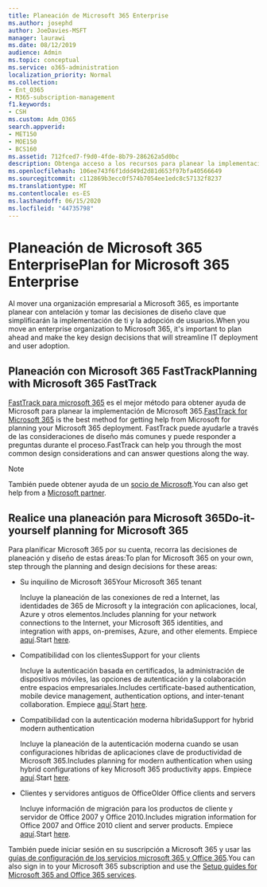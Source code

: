 ```yaml
---
title: Planeación de Microsoft 365 Enterprise
ms.author: josephd
author: JoeDavies-MSFT
manager: laurawi
ms.date: 08/12/2019
audience: Admin
ms.topic: conceptual
ms.service: o365-administration
localization_priority: Normal
ms.collection:
- Ent_O365
- M365-subscription-management
f1.keywords:
- CSH
ms.custom: Adm_O365
search.appverid:
- MET150
- MOE150
- BCS160
ms.assetid: 712fced7-f9d0-4fde-8b79-286262a5d0bc
description: Obtenga acceso a los recursos para planear la implementación de Microsoft 365 Enterprise.
ms.openlocfilehash: 106ee743f6f1ddd49d2d81d653f97bfa40566649
ms.sourcegitcommit: c112869b3ecc0f574b7054ee1edc8c57132f8237
ms.translationtype: MT
ms.contentlocale: es-ES
ms.lasthandoff: 06/15/2020
ms.locfileid: "44735798"
---
```

# <a name="plan-for-microsoft-365-enterprise"></a><span data-ttu-id="efe0a-103">Planeación de Microsoft 365 Enterprise</span><span class="sxs-lookup"><span data-stu-id="efe0a-103">Plan for Microsoft 365 Enterprise</span></span>

<span data-ttu-id="efe0a-104">Al mover una organización empresarial a Microsoft 365, es importante planear con antelación y tomar las decisiones de diseño clave que simplificarán la implementación de ti y la adopción de usuarios.</span><span class="sxs-lookup"><span data-stu-id="efe0a-104">When you move an enterprise organization to Microsoft 365, it's important to plan ahead and make the key design decisions that will streamline IT deployment and user adoption.</span></span> 

## <a name="planning-with-microsoft-365-fasttrack"></a><span data-ttu-id="efe0a-105">Planeación con Microsoft 365 FastTrack</span><span class="sxs-lookup"><span data-stu-id="efe0a-105">Planning with Microsoft 365 FastTrack</span></span>

<span data-ttu-id="efe0a-106">[FastTrack para microsoft 365](https://www.microsoft.com/en-us/fasttrack/microsoft-365) es el mejor método para obtener ayuda de Microsoft para planear la implementación de Microsoft 365.</span><span class="sxs-lookup"><span data-stu-id="efe0a-106">[FastTrack for Microsoft 365](https://www.microsoft.com/en-us/fasttrack/microsoft-365) is the best method for getting help from Microsoft for planning your Microsoft 365 deployment.</span></span> <span data-ttu-id="efe0a-107">FastTrack puede ayudarle a través de las consideraciones de diseño más comunes y puede responder a preguntas durante el proceso.</span><span class="sxs-lookup"><span data-stu-id="efe0a-107">FastTrack can help you through the most common design considerations and can answer questions along the way.</span></span> 

>[!Note]
><span data-ttu-id="efe0a-108">También puede obtener ayuda de un [socio de Microsoft](https://www.microsoft.com/solution-providers/home).</span><span class="sxs-lookup"><span data-stu-id="efe0a-108">You can also get help from a [Microsoft partner](https://www.microsoft.com/solution-providers/home).</span></span>
>

## <a name="do-it-yourself-planning-for-microsoft-365"></a><span data-ttu-id="efe0a-109">Realice una planeación para Microsoft 365</span><span class="sxs-lookup"><span data-stu-id="efe0a-109">Do-it-yourself planning for Microsoft 365</span></span>

<span data-ttu-id="efe0a-110">Para planificar Microsoft 365 por su cuenta, recorra las decisiones de planeación y diseño de estas áreas:</span><span class="sxs-lookup"><span data-stu-id="efe0a-110">To plan for Microsoft 365 on your own, step through the planning and design decisions for these areas:</span></span>

- <span data-ttu-id="efe0a-111">Su inquilino de Microsoft 365</span><span class="sxs-lookup"><span data-stu-id="efe0a-111">Your Microsoft 365 tenant</span></span>

  <span data-ttu-id="efe0a-112">Incluye la planeación de las conexiones de red a Internet, las identidades de 365 de Microsoft y la integración con aplicaciones, local, Azure y otros elementos.</span><span class="sxs-lookup"><span data-stu-id="efe0a-112">Includes planning for your network connections to the Internet, your Microsoft 365 identities, and integration with apps, on-premises, Azure, and other elements.</span></span> <span data-ttu-id="efe0a-113">Empiece [aquí](subscriptions-licenses-accounts-and-tenants-for-microsoft-cloud-offerings.md).</span><span class="sxs-lookup"><span data-stu-id="efe0a-113">Start [here](subscriptions-licenses-accounts-and-tenants-for-microsoft-cloud-offerings.md).</span></span>

- <span data-ttu-id="efe0a-114">Compatibilidad con los clientes</span><span class="sxs-lookup"><span data-stu-id="efe0a-114">Support for your clients</span></span>

  <span data-ttu-id="efe0a-115">Incluye la autenticación basada en certificados, la administración de dispositivos móviles, las opciones de autenticación y la colaboración entre espacios empresariales.</span><span class="sxs-lookup"><span data-stu-id="efe0a-115">Includes certificate-based authentication, mobile device management, authentication options, and inter-tenant collaboration.</span></span> <span data-ttu-id="efe0a-116">Empiece [aquí](office-365-client-support-certificate-based-authentication.md).</span><span class="sxs-lookup"><span data-stu-id="efe0a-116">Start [here](office-365-client-support-certificate-based-authentication.md).</span></span>

- <span data-ttu-id="efe0a-117">Compatibilidad con la autenticación moderna híbrida</span><span class="sxs-lookup"><span data-stu-id="efe0a-117">Support for hybrid modern authentication</span></span>

  <span data-ttu-id="efe0a-118">Incluye la planeación de la autenticación moderna cuando se usan configuraciones híbridas de aplicaciones clave de productividad de Microsoft 365.</span><span class="sxs-lookup"><span data-stu-id="efe0a-118">Includes planning for modern authentication when using hybrid configurations of key Microsoft 365 productivity apps.</span></span> <span data-ttu-id="efe0a-119">Empiece [aquí](hybrid-modern-auth-overview.md).</span><span class="sxs-lookup"><span data-stu-id="efe0a-119">Start [here](hybrid-modern-auth-overview.md).</span></span>

- <span data-ttu-id="efe0a-120">Clientes y servidores antiguos de Office</span><span class="sxs-lookup"><span data-stu-id="efe0a-120">Older Office clients and servers</span></span>

  <span data-ttu-id="efe0a-121">Incluye información de migración para los productos de cliente y servidor de Office 2007 y Office 2010.</span><span class="sxs-lookup"><span data-stu-id="efe0a-121">Includes migration information for Office 2007 and Office 2010 client and server products.</span></span> <span data-ttu-id="efe0a-122">Empiece [aquí](plan-upgrade-previous-versions-office.md).</span><span class="sxs-lookup"><span data-stu-id="efe0a-122">Start [here](plan-upgrade-previous-versions-office.md).</span></span>

<span data-ttu-id="efe0a-123">También puede iniciar sesión en su suscripción a Microsoft 365 y usar las [guías de configuración de los servicios microsoft 365 y Office 365](setup-guides-for-office-365.md).</span><span class="sxs-lookup"><span data-stu-id="efe0a-123">You can also sign in to your Microsoft 365 subscription and use the [Setup guides for Microsoft 365 and Office 365 services](setup-guides-for-office-365.md).</span></span>
